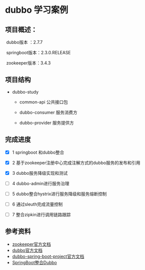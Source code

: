 # dubbo 学习案例
## 项目概述：

​	dubbo版本  ：2.7.7

​	springboot版本：2.3.0.RELEASE

​	zookeeper版本：3.4.3

## 项目结构

- dubbo-study

  - common-api           公共接口包

  - dubbo-consumer   服务消费方

  - dubbo-provider      服务提供方

    

## 完成进度

- [x] 1 springboot 和dubbo整合
- [x] 2 基于zookeeper注册中心完成注解方式的dubbo服务的发布和引用
- [X] 3 dubbo服务降级实现和测试
- [ ] 4 dubbo-admin进行服务治理
- [ ] 5 dubbo整合hystrix进行服务降级和服务熔断控制
- [ ] 6 通过sleuth完成流量控制
- [ ] 7 整合zipkin进行调用链路跟踪





## 参考资料

- [zookeeper官方文档](https://zookeeper.apache.org/) 
- [dubbo官方文档](http://dubbo.apache.org/zh-cn/index.html) 
- [dubbo-spring-boot-project官方文档](https://github.com/apache/dubbo-spring-boot-project) 
- [SpringBoot整合Dubbo](https://www.cnblogs.com/chy18883701161/p/12783892.html) 

